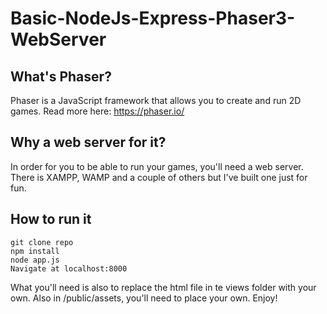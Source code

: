 # Basic-NodeJs-Express-Phaser3-WebServer

## What's Phaser?
Phaser is a JavaScript framework that allows you to create and run 2D games. Read more here: https://phaser.io/

## Why a web server for it?
In order for you to be able to run your games, you'll need a web server. There is XAMPP, WAMP and a couple of others but I've built one just for fun.

## How to run it
```
git clone repo
npm install
node app.js
Navigate at localhost:8000
```


What you'll need is also to replace the html file in te views folder with your own. Also in /public/assets, you'll need to place your own. Enjoy!
